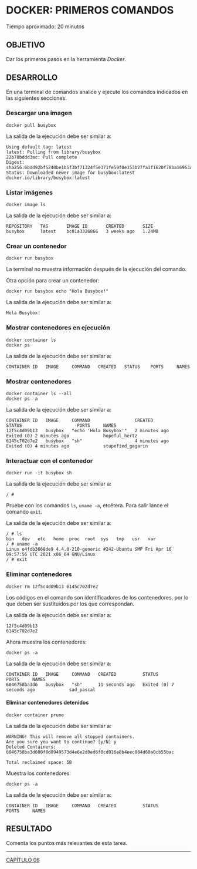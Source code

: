 # DOCKER: PRIMEROS COMANDOS

Tiempo aproximado: 20 minutos

## OBJETIVO

Dar los primeros pasos en la herramienta *Docker*.

## DESARROLLO

En una terminal de comandos analice y ejecute los comandos indicados en las siguientes secciones.

### Descargar una imagen

``` shell
docker pull busybox
```

La salida de la ejecución debe ser similar a:

``` shell
Using default tag: latest
latest: Pulling from library/busybox
22b70bddd3ac: Pull complete
Digest: sha256:6bdd92bf5240be1b5f3bf71324f5e371fe59f0e153b27fa1f1620f78ba16963c
Status: Downloaded newer image for busybox:latest
docker.io/library/busybox:latest
```

### Listar imágenes

``` shell
docker image ls
```

La salida de la ejecución debe ser similar a:

``` shell
REPOSITORY   TAG       IMAGE ID       CREATED       SIZE
busybox      latest    bc01a3326866   3 weeks ago   1.24MB
```

### Crear un contenedor

``` shell
docker run busybox
```

La terminal no muestra información después de la ejecución del comando.

Otra opción para crear un contenedor:

``` shell
docker run busybox echo "Hola Busybox!"
```

La salida de la ejecución debe ser similar a:

``` shell
Hola Busybox!
```

### Mostrar contenedores en ejecución

``` shell
docker container ls
docker ps
```

La salida de la ejecución debe ser similar a:

``` shell
CONTAINER ID   IMAGE     COMMAND   CREATED   STATUS    PORTS     NAMES
```

### Mostrar contenedores

``` shell
docker container ls --all
docker ps -a
```

La salida de la ejecución debe ser similar a:

``` shell
CONTAINER ID   IMAGE     COMMAND                 CREATED         STATUS                     PORTS     NAMES
12f5c4d09b13   busybox   "echo 'Hola Busybox'"   2 minutes ago   Exited (0) 2 minutes ago             hopeful_hertz
6145c702d7e2   busybox   "sh"                    4 minutes ago   Exited (0) 4 minutes ago             stupefied_gagarin
```

### Interactuar con el contenedor

``` shell
docker run -it busybox sh
```

La salida de la ejecución debe ser similar a:

``` shell
/ #
```

Pruebe con los comandos `ls`, `uname -a`, etcétera. Para salir lance el comando `exit`.

La salida de la ejecución debe ser similar a:

``` shell
/ # ls
bin   dev   etc   home  proc  root  sys   tmp   usr   var
/ # uname -a
Linux e4fdb3668de9 4.4.0-210-generic #242-Ubuntu SMP Fri Apr 16 09:57:56 UTC 2021 x86_64 GNU/Linux
/ # exit
```

### Eliminar contenedores

``` shell
docker rm 12f5c4d09b13 6145c702d7e2
```

Los códigos en el comando son identificadores de los contenedores, por lo que deben ser sustituidos por los que correspondan.

La salida de la ejecución debe ser similar a:

``` shell
12f5c4d09b13
6145c702d7e2
```

Ahora muestra los contenedores:

``` shell
docker ps -a
```

La salida de la ejecución debe ser similar a:

``` shell
CONTAINER ID   IMAGE     COMMAND   CREATED          STATUS                     PORTS     NAMES
6046758ba3d6   busybox   "sh"      11 seconds ago   Exited (0) 7 seconds ago             sad_pascal
```

#### Eliminar contenedores detenidos

``` shell
docker container prune
```

La salida de la ejecución debe ser similar a:

``` shell
WARNING! This will remove all stopped containers.
Are you sure you want to continue? [y/N] y
Deleted Containers:
6046758ba3d600f8d8949573d4e6e2d0ed6f0cd016e8b4eec884d60a0cb55bac

Total reclaimed space: 5B
```

Muestra los contenedores:

``` shell
docker ps -a
```

La salida de la ejecución debe ser similar a:

``` shell
CONTAINER ID   IMAGE     COMMAND   CREATED          STATUS                     PORTS     NAMES
```

## RESULTADO

Comenta los puntos más relevantes de esta tarea.

---

[CAPÍTULO 06](../C06.md)

